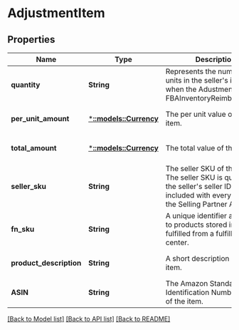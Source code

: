 # AdjustmentItem

## Properties
Name | Type | Description | Notes
------------ | ------------- | ------------- | -------------
**quantity** | **String** | Represents the number of units in the seller&#39;s inventory when the AdustmentType is FBAInventoryReimbursement. | [optional] [default to null]
**per_unit_amount** | [***::models::Currency**](Currency.md) | The per unit value of the item. | [optional] [default to null]
**total_amount** | [***::models::Currency**](Currency.md) | The total value of the item. | [optional] [default to null]
**seller_sku** | **String** | The seller SKU of the item. The seller SKU is qualified by the seller&#39;s seller ID, which is included with every call to the Selling Partner API. | [optional] [default to null]
**fn_sku** | **String** | A unique identifier assigned to products stored in and fulfilled from a fulfillment center. | [optional] [default to null]
**product_description** | **String** | A short description of the item. | [optional] [default to null]
**ASIN** | **String** | The Amazon Standard Identification Number (ASIN) of the item. | [optional] [default to null]

[[Back to Model list]](../README.md#documentation-for-models) [[Back to API list]](../README.md#documentation-for-api-endpoints) [[Back to README]](../README.md)


